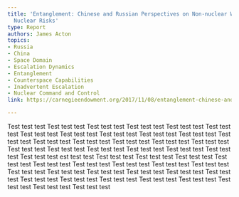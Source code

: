 ```yaml
---
title: 'Entanglement: Chinese and Russian Perspectives on Non-nuclear Weapons and
  Nuclear Risks'
type: Report
authors: James Acton
topics:
- Russia
- China
- Space Domain
- Escalation Dynamics
- Entanglement
- Counterspace Capabilities
- Inadvertent Escalation
- Nuclear Command and Control
link: https://carnegieendowment.org/2017/11/08/entanglement-chinese-and-russian-perspectives-on-non-nuclear-weapons-and-nuclear-risks-pub-73162

---
```

Test test test Test test test Test test test Test test test Test test test Test test test Test test test Test test test Test test test Test test test Test test test Test test test Test test test Test test test Test test test Test test test Test test test Test test test Test test test Test test test Test test test Test test test Test test test Test test test est test test Test test test Test test test Test test test Test test test Test test test Test test test Test test test Test test test Test test test Test test test Test test test Test test test Test test test Test test test Test test test Test test test Test test test Test test test Test test test Test test test Test test test Test test test Test test test 
